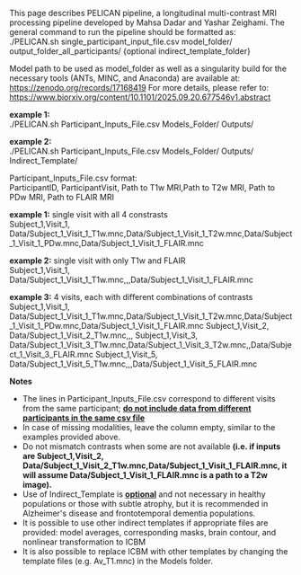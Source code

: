 This page describes PELICAN pipeline, a longitudinal multi-contrast MRI processing pipeline developed by Mahsa Dadar and Yashar Zeighami. 
The general command to run the pipeline should be formatted as:  
./PELICAN.sh single_participant_input_file.csv model_folder/ output_folder_all_participants/ {optional indirect_template_folder}

Model path to be used as model_folder as well as a singularity build for the necessary tools (ANTs, MINC, and Anaconda) are available at: https://zenodo.org/records/17168419
For more details, please refer to: https://www.biorxiv.org/content/10.1101/2025.09.20.677546v1.abstract

**example 1:**  
./PELICAN.sh Participant_Inputs_File.csv Models_Folder/ Outputs/ 

**example 2:**  
./PELICAN.sh Participant_Inputs_File.csv Models_Folder/ Outputs/ Indirect_Template/


Participant_Inputs_File.csv format:  
ParticipantID, ParticipantVisit, Path to T1w MRI,Path to T2w MRI, Path to PDw MRI, Path to FLAIR MRI 

**example 1:** single visit with all 4 constrasts  
Subject_1,Visit_1, Data/Subject_1_Visit_1_T1w.mnc,Data/Subject_1_Visit_1_T2w.mnc,Data/Subject_1_Visit_1_PDw.mnc,Data/Subject_1_Visit_1_FLAIR.mnc

**example 2:** single visit with only T1w and FLAIR  
Subject_1,Visit_1, Data/Subject_1_Visit_1_T1w.mnc,,,Data/Subject_1_Visit_1_FLAIR.mnc

**example 3:** 4 visits, each with different combinations of contrasts  
Subject_1,Visit_1, Data/Subject_1_Visit_1_T1w.mnc,Data/Subject_1_Visit_1_T2w.mnc,Data/Subject_1_Visit_1_PDw.mnc,Data/Subject_1_Visit_1_FLAIR.mnc
Subject_1,Visit_2, Data/Subject_1_Visit_2_T1w.mnc,,,
Subject_1,Visit_3, Data/Subject_1_Visit_3_T1w.mnc,Data/Subject_1_Visit_3_T2w.mnc,,Data/Subject_1_Visit_3_FLAIR.mnc
Subject_1,Visit_5, Data/Subject_1_Visit_5_T1w.mnc,,,Data/Subject_1_Visit_5_FLAIR.mnc

**Notes**
* The lines in Participant_Inputs_File.csv correspond to different visits from the same participant; <ins>**do not include data from different participants in the same csv file**</ins>
* In case of missing modalities, leave the column empty, similar to the examples provided above.
* Do not mismatch contrasts when some are not available **(i.e. if inputs are Subject_1,Visit_2, Data/Subject_1_Visit_2_T1w.mnc,Data/Subject_1_Visit_1_FLAIR.mnc, it will assume Data/Subject_1_Visit_1_FLAIR.mnc is a path to a T2w image).**
* Use of Indirect_Template is <u>**optional**</u> and not necessary in healthy populations or those with subtle atrophy, but it is recommended in Alzheimer's disease and frontotemporal dementia populations.
* It is possible to use other indirect templates if appropriate files are provided: model averages, corresponding masks, brain contour, and nonlinear transformation to ICBM
* It is also possible to replace ICBM with other templates by changing the template files (e.g. Av_T1.mnc) in the Models folder.

